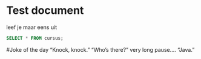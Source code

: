 
# Test document

leef je maar eens uit


```sql
SELECT * FROM cursus;
```

#Joke of the day
“Knock, knock.”
“Who’s there?”
very long pause….
“Java.”

